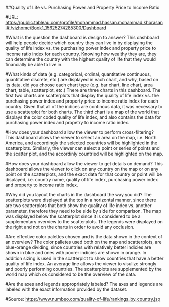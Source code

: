 ##Quality of Life vs. Purchasing Power and Property Price to Income Ratio

#URL: https://public.tableau.com/profile/mohammad.hassan.mohammad.khorasani#!/vizhome/Book1_15625274285300/Dashboard

#What is the question the dashboard is design to answer?
This dashboard will help people decide which country they can live in by displaying the quality of life index  vs. the purchasing power index and property price to income ratio index for each country. Knowing how wealthy they are, they can determine the country with the highest quality of life that they would financially be able to live in.

#What kinds of data (e.g. categorical, ordinal, quantitative continuous, quantitative discrete, etc.) are displayed in each chart, and why, based on its data, did you choose each chart type (e.g. bar chart, line chart, area chart, table, scatterplot, etc.)
There are three charts in this dashboard. The first two charts are scatterplots that display the quality of life index vs. the purchasing power index and property price to income ratio index for each country. Given that all of the indices are continous data, it was necessary to use a scatterplot for both charts. The third chart is a map of the world that displays the color coded quality of life index, and also contains the data for purchasing power index and propetry to income ratio index. 

#How does your dashboard allow the viewer to perform cross-filtering?
This dashboard allows the viewer to select an area on the map, i.e. North America, and accordingly the selected countries will be highlighted in the scatterplots. Similarly, the viewer can select a point or  series of points and the scatter plot, and the accordinly countried will be highlighted on the map.

#How does your dashboard allow the viewer to get details on demand?
This dashboard allows the viewer to click on any country on the map or on any point on the scatterplots, and the exact data for that country or point will be displayed, i.e. country name, quality of life index, purchasing power index and property to income ratio index.

#Why did you layout the charts in the dashboard the way you did?
The scatterplots were displayed at the top in a horizontal manner, since there are two scatterplots that both show the quality of life index vs. another parameter, therefore they need to be side by side for comparison. The map was displayed below the scatterplot since it is considered to be a supplementary overview to the scatterplots. The legends were displayed on the right and not on the charts in order to avoid any occlusion.

#Are effective color palettes chosen and is the data shown in the context of an overview?
The color palletes used both on the map and scatterplots, are blue-orange dividing, since countries with relatively better indicies are shown in blue and ones with poorer indicies are shown in orange. In addition sizing is used in the scatterplot to show countries that have a better quality of life index. An average line allows the viewer to visulize strongly and poorly performing countries. The scatterplots are supplemented by the world map which os considered to be the overview of the data.

#Are the axes and legends appropriately labeled?
The axes and legends are labeled with the exact information provided by the dataset.

#Source:
https://www.numbeo.com/quality-of-life/rankings_by_country.jsp
